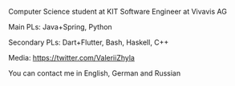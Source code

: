 Computer Science student at KIT
Software Engineer at Vivavis AG

Main PLs: Java+Spring, Python

Secondary PLs: Dart+Flutter, Bash, Haskell, C++

Media: https://twitter.com/ValeriiZhyla

You can contact me in English, German and Russian
